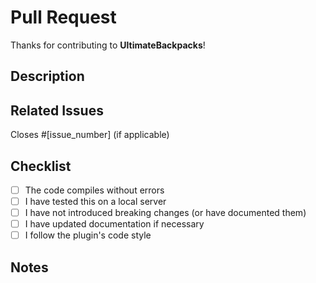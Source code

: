 # Pull Request

Thanks for contributing to **UltimateBackpacks**!

## Description

<!-- A clear and concise description of what your pull request does -->

## Related Issues

Closes #[issue_number] (if applicable)

## Checklist

- [ ] The code compiles without errors
- [ ] I have tested this on a local server
- [ ] I have not introduced breaking changes (or have documented them)
- [ ] I have updated documentation if necessary
- [ ] I follow the plugin's code style

## Notes

<!-- Optional: Any additional notes or context about your PR -->
